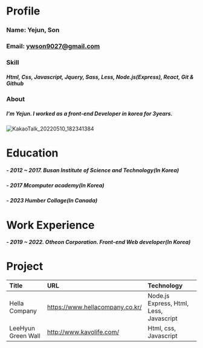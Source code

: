 # Profile
### Name: Yejun, Son
### Email: ywson9027@gmail.com
### Skill
##### Html, Css, Javascript, Jquery, Sass, Less, Node.js(Express), React, Git & Github
### About
##### I'm Yejun. I worked as a front-end Developer in korea for 3years.
![KakaoTalk_20220510_182341384](https://github.com/sonyejun/resume/assets/62229757/c6f45177-f626-4983-a491-4d12f93e69e9)
# Education
##### - 2012 ~ 2017. Busan Institute of Science and Technology(In Korea)
##### - 2017 Mcomputer academy(In Korea)
##### - 2023 Humber Collage(In Canada)
# Work Experience
##### - 2019 ~ 2022. Otheon Corporation. Front-end Web developer(In Korea)
# Project
|Title|URL|Technology|
|:---|:---|:---|
|Hella Company|https://www.hellacompany.co.kr/|Node.js Express, Html, Less, Javascript|
|LeeHyun Green Wall|http://www.kavolife.com/|Html, css, Javascript|
